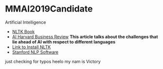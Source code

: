 # MMAI2019Candidate
Artificial Intelligence

- [NLTK Book](https://www.nltk.org/book/)
- [AI Harvard Business Review](https://hbr.org/2018/07/ais-next-great-challenge-understanding-the-nuances-of-language) ****This article talks about the challenges that lie ahead of AI with respect to different languages****
- [Link to Install NLTK](https://www.nltk.org/install.html)
- [Stanford NLP Software](https://stanfordnlp.github.io/CoreNLP/)
  
just checking for typos heelo my nam is Victory 

